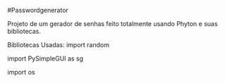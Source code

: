 #Passwordgenerator

Projeto de um gerador de senhas feito totalmente usando Phyton e suas bibliotecas.

Bibliotecas Usadas:
import random


import PySimpleGUI as sg 


import os

